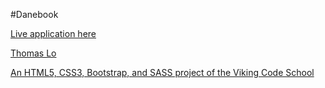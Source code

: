 #Danebook

[Live application here](http://danebook-viking.herokuapp.com)

[Thomas Lo](https://github.com/thomasjinlo)

[An HTML5, CSS3, Bootstrap, and SASS project of the Viking Code School](http://www.vikingcodeschool.com)